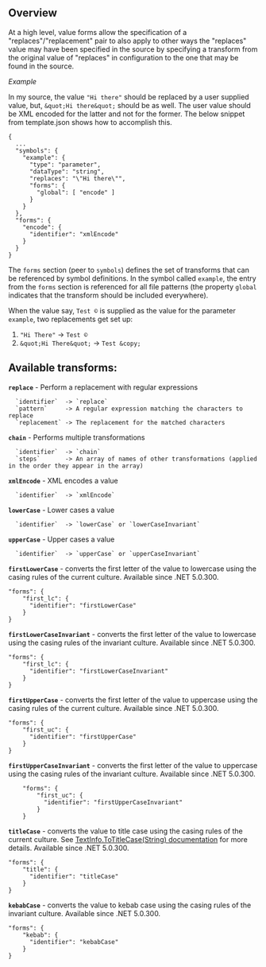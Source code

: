 ## Overview

At a high level, value forms allow the specification of a "replaces"/"replacement" pair to also apply to other ways the "replaces" value may have been specified in the source by specifying a transform from the original value of "replaces" in configuration to the one that may be found in the source.


*Example*

In my source, the value `"Hi there"` should be replaced by a user supplied value, but, `&quot;Hi there&quot;` should be as well. The user value should be XML encoded for the latter and not for the former. The below snippet from template.json shows how to accomplish this.

```
{
  ...
  "symbols": {
    "example": {
      "type": "parameter",
      "dataType": "string",
      "replaces": "\"Hi there\"",
      "forms": {
        "global": [ "encode" ]
      }
    }
  },
  "forms": {
    "encode": {
      "identifier": "xmlEncode"
    }
  }
}
```

The `forms` section (peer to `symbols`) defines the set of transforms that can be referenced by symbol definitions. In the symbol called `example`, the entry from the `forms` section is referenced for all file patterns (the property `global` indicates that the transform should be included everywhere).

When the value say, `Test ©` is supplied as the value for the parameter `example`, two replacements get set up:
1) `"Hi There"` -> `Test ©`
2) `&quot;Hi There&quot;` -> `Test &copy;`

## Available transforms:

**`replace`**   - Perform a replacement with regular expressions
```
  `identifier`  -> `replace`
  `pattern`     -> A regular expression matching the characters to replace
  `replacement` -> The replacement for the matched characters
```

**`chain`**     - Performs multiple transformations
```
  `identifier`  -> `chain`
  `steps`       -> An array of names of other transformations (applied in the order they appear in the array)
```

**`xmlEncode`** - XML encodes a value
```
  `identifier`  -> `xmlEncode`
```

**`lowerCase`** - Lower cases a value
```
  `identifier`  -> `lowerCase` or `lowerCaseInvariant`
```

**`upperCase`** - Upper cases a value
```
  `identifier`  -> `upperCase` or `upperCaseInvariant`
```

**`firstLowerCase`** - converts the first letter of the value to lowercase using the casing rules of the current culture. Available since .NET 5.0.300.
```
"forms": {
    "first_lc": {
      "identifier": "firstLowerCase"
    }
}
```

**`firstLowerCaseInvariant`** - converts the first letter of the value to lowercase using the casing rules of the invariant culture. Available since .NET 5.0.300.
```
"forms": {
    "first_lc": {
      "identifier": "firstLowerCaseInvariant"
    }
}
```

**`firstUpperCase`** - converts the first letter of the value to uppercase using the casing rules of the current culture. Available since .NET 5.0.300.
```
"forms": {
    "first_uc": {
      "identifier": "firstUpperCase"
    }
}
```

**`firstUpperCaseInvariant`** - converts the first letter of the value to uppercase using the casing rules of the invariant culture. Available since .NET 5.0.300.
```
    "forms": {
        "first_uc": {
          "identifier": "firstUpperCaseInvariant"
        }
    }
```

**`titleCase`** - converts the value to title case using the casing rules of the current culture. See [TextInfo.ToTitleCase(String) documentation](https://docs.microsoft.com/dotnet/api/system.globalization.textinfo.totitlecase) for more details. Available since .NET 5.0.300.
```
"forms": {
    "title": {
      "identifier": "titleCase"
    }
}
```

**`kebabCase`** - converts the value to kebab case using the casing rules of the invariant culture. Available since .NET 5.0.300.
```
"forms": {
    "kebab": {
      "identifier": "kebabCase"
    }
}
```